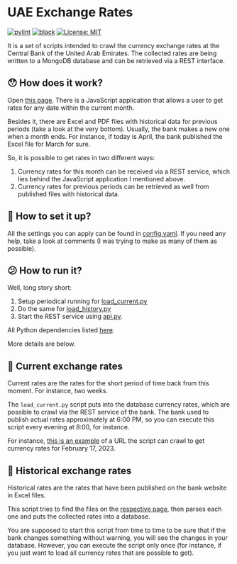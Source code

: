 # UAE Exchange Rates

[![pylint](https://github.com/vkostyanetsky/UAExchangeRates/actions/workflows/pylint.yml/badge.svg)](https://github.com/vkostyanetsky/UAExchangeRates/actions/workflows/pylint.yml) [![black](https://github.com/vkostyanetsky/UAExchangeRates/actions/workflows/black.yml/badge.svg)](https://github.com/vkostyanetsky/UAExchangeRates/actions/workflows/black.yml) [![License: MIT](https://img.shields.io/badge/License-MIT-yellow.svg)](https://opensource.org/licenses/MIT)

It is a set of scripts intended to crawl the currency exchange rates at the Central Bank of the United Arab Emirates. The collected rates are being written to a MongoDB database and can be retrieved via a REST interface.

## 😯 How does it work?

Open [this page](https://www.centralbank.ae/en/forex-eibor/exchange-rates/). There is a JavaScript application that allows a user to get rates for any date within the current month.

Besides it, there are Excel and PDF files with historical data for previous periods (take a look at the very bottom). Usually, the bank makes a new one when a month ends. For instance, if today is April, the bank published the Excel file for March for sure.

So, it is possible to get rates in two different ways:

1. Currency rates for this month can be received via a REST service, which lies behind the JavaScript application I mentioned above.
2. Currency rates for previous periods can be retrieved as well from published files with historical data.

## 🤔 How to set it up?

All the settings you can apply can be found in [config.yaml](config.yaml). If you need any help, take a look at comments (I was trying to make as many of them as possible). 

## 😕 How to run it?

Well, long story short: 

1. Setup periodical running for [load_current.py](load_current.py)
2. Do the same for [load_history.py](load_history.py) 
3. Start the REST service using [api.py](api.py).    

All Python dependencies listed [here](requirements.txt).

More details are below.

## 🌇 Current exchange rates 

Current rates are the rates for the short period of time back from this moment. For instance, two weeks. 

The `load_current.py` script puts into the database currency rates, which are possible to crawl via the REST service of the bank. The bank used to publish actual rates approximately at 6:00 PM, so you can execute this script every evening at 8:00, for instance.

For instance, [this is an example](https://www.centralbank.ae/umbraco/Surface/Exchange/GetExchangeRateAllCurrencyDate?dateTime=2023-02-17
) of a URL the script can crawl to get currency rates for February 17, 2023.

## 🌆 Historical exchange rates

Historical rates are the rates that have been published on the bank website in Excel files.

This script tries to find the files on the [respective page](https://www.centralbank.ae/umbraco/Surface/Exchange/GetExchangeRateAllCurrency), then parses each one and puts the collected rates into a database.

You are supposed to start this script from time to time to be sure that if the bank changes something without warning, you will see the changes in your database. However, you can execute the script only once (for instance, if you just want to load all currency rates that are possible to get). 




 

<!--


```



## How does it work?



## How to use it?

1. [Historical data loader](load_history.py) parse Excel files with historical currency rates and puts it into database. It is intended to be executed once, if you need all the exchange rates which are possible to get, not the current ones only.
2. [Current data loader](load_current.py) puts into database currency rates which are possible to crawl via REST service of the bank. The bank used to publish actual rates approximately at 6:00 PM, so you can execute this script every evening at 8:00, for instance.
3. [REST service](api.py) is a simple Flask app you may run via [gunicorn](https://github.com/benoitc/gunicorn), [uwsgi](https://github.com/unbit/uwsgi), or [unit](https://github.com/nginx/unit). It enables any application to get currency rates from MongoDB instance.

-->